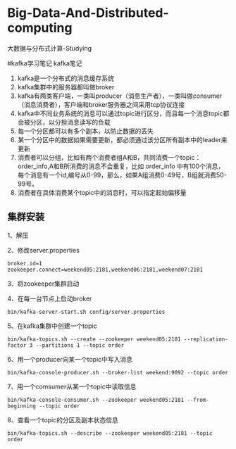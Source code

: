 # Big-Data-And-Distributed-computing


大数据与分布式计算-Studying





#kafka学习笔记
kafka笔记

1.  kafka是一个分布式的消息缓存系统
2.  kafka集群中的服务器都叫做broker
3.  kafka有两类客户端，一类叫producer（消息生产者），一类叫做consumer（消息消费者），客户端和broker服务器之间采用tcp协议连接
4.  kafka中不同业务系统的消息可以通过topic进行区分，而且每一个消息topic都会被分区，以分担消息读写的负载
5.  每一个分区都可以有多个副本，以防止数据的丢失
6.  某一个分区中的数据如果需要更新，都必须通过该分区所有副本中的leader来更新
7.  消费者可以分组，比如有两个消费者组A和B，共同消费一个topic：order_info,A和B所消费的消息不会重复，比如 order_info 中有100个消息，每个消息有一个id,编号从0-99，那么，如果A组消费0-49号，B组就消费50-99号。
8.  消费者在具体消费某个topic中的消息时，可以指定起始偏移量




## 集群安装 ##
1、解压

2、修改server.properties

    broker.id=1
    zookeeper.connect=weekend05:2181,weekend06:2181,weekend07:2181

3、将zookeeper集群启动

4、在每一台节点上启动broker

    bin/kafka-server-start.sh config/server.properties

5、在kafka集群中创建一个topic
    
    bin/kafka-topics.sh --create --zookeeper weekend05:2181 --replication-factor 3 --partitions 1 --topic order

6、用一个producer向某一个topic中写入消息

    bin/kafka-console-producer.sh --broker-list weekend:9092 --topic order

7、用一个comsumer从某一个topic中读取信息
    
    bin/kafka-console-consumer.sh --zookeeper weekend05:2181 --from-beginning --topic order

8、查看一个topic的分区及副本状态信息

    bin/kafka-topics.sh --describe --zookeeper weekend05:2181 --topic order

